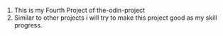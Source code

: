 1. This is my Fourth Project of the-odin-project
2. Similar to other projects i will try to make this project good as my skill progress.
